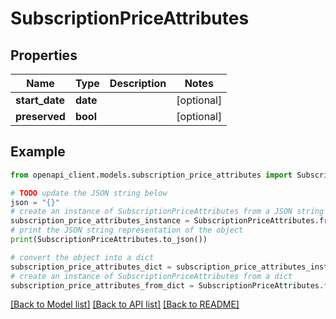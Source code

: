 # SubscriptionPriceAttributes


## Properties

Name | Type | Description | Notes
------------ | ------------- | ------------- | -------------
**start_date** | **date** |  | [optional] 
**preserved** | **bool** |  | [optional] 

## Example

```python
from openapi_client.models.subscription_price_attributes import SubscriptionPriceAttributes

# TODO update the JSON string below
json = "{}"
# create an instance of SubscriptionPriceAttributes from a JSON string
subscription_price_attributes_instance = SubscriptionPriceAttributes.from_json(json)
# print the JSON string representation of the object
print(SubscriptionPriceAttributes.to_json())

# convert the object into a dict
subscription_price_attributes_dict = subscription_price_attributes_instance.to_dict()
# create an instance of SubscriptionPriceAttributes from a dict
subscription_price_attributes_from_dict = SubscriptionPriceAttributes.from_dict(subscription_price_attributes_dict)
```
[[Back to Model list]](../README.md#documentation-for-models) [[Back to API list]](../README.md#documentation-for-api-endpoints) [[Back to README]](../README.md)


